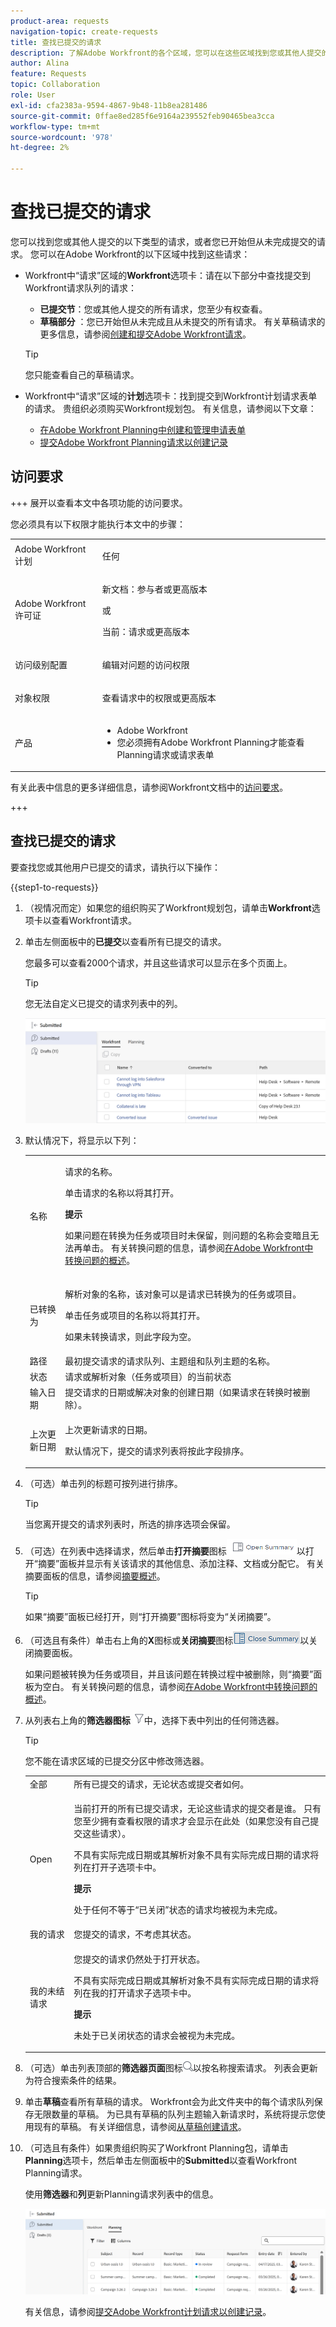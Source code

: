```yaml
---
product-area: requests
navigation-topic: create-requests
title: 查找已提交的请求
description: 了解Adobe Workfront的各个区域，您可以在这些区域找到您或其他人提交的请求，或者您从未提交并另存为草稿的请求。
author: Alina
feature: Requests
topic: Collaboration
role: User
exl-id: cfa2383a-9594-4867-9b48-11b8ea281486
source-git-commit: 0ffae8ed285f6e9164a239552feb90465bea3cca
workflow-type: tm+mt
source-wordcount: '978'
ht-degree: 2%

---
```


# 查找已提交的请求

<!--<span class="preview">The highlighted information on this page refers to functionality not yet generally available. It is available only in the Preview environment for all customers. After the monthly releases to Production, the same features are also available in the Production environment for customers who enabled fast releases. </span>   

<span class="preview">For information about fast releases, see [Enable or disable fast releases for your organization](/help/quicksilver/administration-and-setup/set-up-workfront/configure-system-defaults/enable-fast-release-process.md). </span>-->

您可以找到您或其他人提交的以下类型的请求，或者您已开始但从未完成提交的请求。 您可以在Adobe Workfront的以下区域中找到这些请求：

* Workfront中“请求”区域的&#x200B;**Workfront**&#x200B;选项卡：请在以下部分中查找提交到Workfront请求队列的请求：
   * **已提交节**：您或其他人提交的所有请求，您至少有权查看。
   * **草稿部分** ：您已开始但从未完成且从未提交的所有请求。 有关草稿请求的更多信息，请参阅[创建和提交Adobe Workfront请求](../../../manage-work/requests/create-requests/create-submit-requests.md)。

  >[!TIP]
  >
  >您只能查看自己的草稿请求。

* Workfront中“请求”区域的&#x200B;**计划**&#x200B;选项卡：找到提交到Workfront计划请求表单的请求。 贵组织必须购买Workfront规划包。 有关信息，请参阅以下文章：

   * [在Adobe Workfront Planning中创建和管理申请表单](/help/quicksilver/planning/requests/create-request-form.md)
   * [提交Adobe Workfront Planning请求以创建记录](/help/quicksilver/planning/requests/submit-requests.md)


## 访问要求

+++ 展开以查看本文中各项功能的访问要求。

您必须具有以下权限才能执行本文中的步骤：

<table style="table-layout:auto"> 
 <col> 
 <col> 
 <tbody> 
  <tr> 
   <td role="rowheader">Adobe Workfront计划</td> 
   <td> <p>任何 </p> </td> 
  </tr> 
  <tr> 
   <td role="rowheader">Adobe Workfront许可证</td> 
   <td> <p>新文档：参与者或更高版本</p>
   或
   <p>当前：请求或更高版本</p>
    </td> 
  </tr> 
  <tr> 
   <td role="rowheader">访问级别配置</td> 
   <td><p>编辑对问题的访问权限</p></td> 
  </tr>
  <tr>
   <td role="rowheader">对象权限</td> 
   <td><p>查看请求中的权限或更高版本</p></td> 
  </tr> 
  <tr> 
   <td role="rowheader"> 产品</td> 
   <td> <ul><li>Adobe Workfront</li><li>您必须拥有Adobe Workfront Planning才能查看Planning请求或请求表单</td> 
  </tr> 
 </tbody> 
</table>

有关此表中信息的更多详细信息，请参阅Workfront文档中的[访问要求](/help/quicksilver/administration-and-setup/add-users/access-levels-and-object-permissions/access-level-requirements-in-documentation.md)。

+++

## 查找已提交的请求

要查找您或其他用户已提交的请求，请执行以下操作：

{{step1-to-requests}}

1. （视情况而定）如果您的组织购买了Workfront规划包，请单击&#x200B;**Workfront**&#x200B;选项卡以查看Workfront请求。
1. 单击左侧面板中的&#x200B;**已提交**&#x200B;以查看所有已提交的请求。

   您最多可以查看2000个请求，并且这些请求可以显示在多个页面上。

   >[!TIP]
   >
   >您无法自定义已提交的请求列表中的列。

   ![](assets/nwe-submitted-requests-new-list-350x57.png)


1. 默认情况下，将显示以下列：

   <table style="table-layout:auto"> 
      <col> 
      <col> 
      <tbody> 
      <tr> 
         <td role="rowheader">名称</td> 
         <td> <p>请求的名称。</p> <p>单击请求的名称以将其打开。 </p> <p><b>提示</b>

   如果问题在转换为任务或项目时未保留，则问题的名称会变暗且无法再单击。 有关转换问题的信息，请参阅<a href="../../../manage-work/issues/convert-issues/convert-issues.md" class="MCXref xref">在Adobe Workfront中转换问题的概述</a>。 </p> </td>
   </tr> 
      <tr> 
         <td role="rowheader">已转换为</td> 
         <td> <p>解析对象的名称，该对象可以是请求已转换为的任务或项目。 </p> <p>单击任务或项目的名称以将其打开。 </p> <p>如果未转换请求，则此字段为空。 </p> </td> 
      </tr> 
      <tr> 
         <td role="rowheader">路径</td> 
         <td>最初提交请求的请求队列、主题组和队列主题的名称。 </td> 
      </tr> 
      <tr> 
         <td role="rowheader">状态</td> 
         <td>请求或解析对象（任务或项目）的当前状态</td> 
      </tr> 
      <tr> 
         <td role="rowheader">输入日期</td> 
         <td>提交请求的日期或解决对象的创建日期（如果请求在转换时被删除）。 </td> 
      </tr> 
      <tr> 
         <td role="rowheader">上次更新日期</td> 
         <td> <p>上次更新请求的日期。</p> <p>默认情况下，提交的请求列表将按此字段排序。 </p> </td> 
      </tr> 
      </tbody> 
      </table>

1. （可选）单击列的标题可按列进行排序。

   >[!TIP]
   >
   >当您离开提交的请求列表时，所选的排序选项会保留。

1. （可选）在列表中选择请求，然后单击&#x200B;**打开摘要**&#x200B;图标![](assets/open-summary-with-text-nwe.png)以打开“摘要”面板并显示有关该请求的其他信息、添加注释、文档或分配它。 有关摘要面板的信息，请参阅[摘要概述](../../../workfront-basics/the-new-workfront-experience/summary-overview.md)。

   >[!TIP]
   >
   >如果“摘要”面板已经打开，则“打开摘要”图标将变为“关闭摘要”。

1. （可选且有条件）单击右上角的&#x200B;**X**&#x200B;图标或&#x200B;**关闭摘要**&#x200B;图标![](assets/close-summary-with-text-nwe.png)以关闭摘要面板。

   如果问题被转换为任务或项目，并且该问题在转换过程中被删除，则“摘要”面板为空白。 有关转换问题的信息，请参阅[在Adobe Workfront中转换问题的概述](../../../manage-work/issues/convert-issues/convert-issues.md)。

1. 从列表右上角的&#x200B;**筛选器图标** ![](assets/filter-nwepng.png)中，选择下表中列出的任何筛选器。

   >[!TIP]
   >
   >您不能在请求区域的已提交分区中修改筛选器。

   <table style="table-layout:auto"> 
    <col> 
    <col> 
    <tbody> 
     <tr> 
      <td role="rowheader">全部</td> 
      <td>所有已提交的请求，无论状态或提交者如何。</td> 
     </tr> 
     <tr> 
      <td role="rowheader">Open</td> 
      <td> <p>当前打开的所有已提交请求，无论这些请求的提交者是谁。 只有您至少拥有查看权限的请求才会显示在此处（如果您没有自己提交这些请求）。 </p> <p>不具有实际完成日期或其解析对象不具有实际完成日期的请求将列在打开子选项卡中。</p> <p><b>提示</b>

   处于任何不等于“已关闭”状态的请求均被视为未完成。</p> </td>
   </tr> 
     <tr> 
      <td role="rowheader">我的请求</td> 
      <td>您提交的请求，不考虑其状态。 </td> 
     </tr> 
     <tr> 
      <td role="rowheader">我的未结请求</td> 
      <td> <p>您提交的请求仍然处于打开状态。 </p> <p>不具有实际完成日期或其解析对象不具有实际完成日期的请求将列在我的打开请求子选项卡中。 </p> <p><b>提示</b>

   未处于已关闭状态的请求会被视为未完成。</p> </td>
   </tr> 
    </tbody> 
   </table>

1. （可选）单击列表顶部的&#x200B;**筛选器页面**&#x200B;图标![](assets/search-icon.png)以按名称搜索请求。 列表会更新为符合搜索条件的结果。

   <!--
   <li value="9" data-mc-conditions="QuicksilverOrClassic.Draft mode"> <p>Click the <strong>Complete</strong> subtab to view requests that have been completed.</p> <p>(NOTE: this step will stay drafted even after release. We can't see Completed at this time!) <br>Requests with an Actual Completion Date or whose resolving object has an Actual Completion Date are listed in the Complete subtab.<br>Once a request receives an Actual Completion Date, it stays in the Recently Completed area for 10 business days. After that, it is moved to the Completed area. <br>For information about resolving and resolvable objects, see the article <a href="../../../manage-work/issues/convert-issues/resolving-and-resolvable-objects.md" class="MCXref xref">Overview of Resolving and Resolvable Objects </a>.</p> </li>
   -->

   <!--
   <li value="10" data-mc-conditions="QuicksilverOrClassic.Draft mode">(Optional) Select an option from the <strong>Sort by</strong> drop-down menu to sort the requests by the following criteria:   (NOTE: this step will stay drafted even after release. We can't see Completed at this time!)  
   <ul>
   <li><strong>Assigned To</strong>: Requests are sorted alphabetically by the name of the assignee using the following criteria: 
   <ul>
   <li>All requests assigned to users are sorted first, in the order of the users' names.</li>
   <li>Requests assigned to job roles are sorted secondly, in the order of the job roles' names and are listed after all the requests assigned to users.</li>
   <li>Requests that are assigned to teams are sorted last, in the order of the teams' names and are listed after all the requests assigned to users and those assigned to job roles.</li>
   <li>All unassigned requests are listed last, in the order of their Entry Date. </li>
   </ul></li>
   <li><strong>Submitted On</strong>: Requests are sorted chronologically by the date when they were submitted.</li>
   <li><strong>Recently Updated</strong> (this is the default): Requests are sorted chronologically by the date of their last update.</li>
   <li><strong>Name</strong>: Requests are sorted alphabetically by name. </li>
   <li><strong>Priority</strong>: Requests are sorted in the order of their priority.</li>
   <li><strong>Queue</strong>: Requests are sorted alphabetically by the name of the requests queue where they were submitted. </li>
   <li><strong>Status</strong>: Requests are sorted alphabetically by their status. </li>
   </ul></li>
   -->

1. 单击&#x200B;**草稿**&#x200B;查看所有草稿的请求。 Workfront会为此文件夹中的每个请求队列保存无限数量的草稿。 为已具有草稿的队列主题输入新请求时，系统将提示您使用现有的草稿。 有关详细信息，请参阅[从草稿创建请求](../../../manage-work/requests/create-requests/create-requests-from-drafts.md)。

1. （可选且有条件）如果贵组织购买了Workfront Planning包，请单击&#x200B;**Planning**&#x200B;选项卡，然后单击左侧面板中的&#x200B;**Submitted**&#x200B;以查看Workfront Planning请求。

   使用&#x200B;**筛选器**&#x200B;和&#x200B;**列**&#x200B;更新Planning请求列表中的信息。

   ![](assets/workfront-planning-tab-submitted-section-in-requests-area.png)

   有关信息，请参阅[提交Adobe Workfront计划请求以创建记录](/help/quicksilver/planning/requests/submit-requests.md)。


